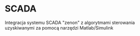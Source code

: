SCADA
=====

Integracja systemu SCADA "zenon" z algorytmami sterowania uzyskiwanymi za pomocą narzędzi Matlab/Simulink

